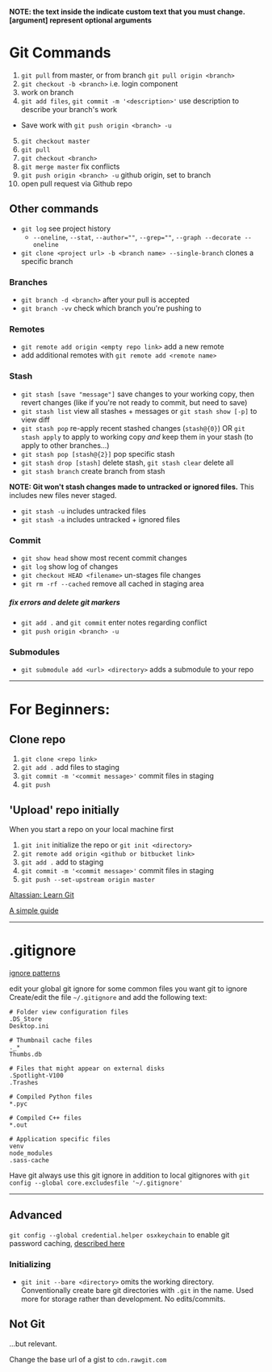 
**NOTE: the text inside the <brackets> indicate custom text that you must change. [argument] represent optional arguments**

# Git Commands

1. `git pull` from master, or from branch `git pull origin <branch>`
2. `git checkout -b <branch>` i.e. login component
3. work on branch
4. `git add files`, `git commit -m '<description>'` use description to describe your branch's work
  * Save work with `git push origin <branch> -u`
5. `git checkout master`
6. `git pull`
7. `git checkout <branch>`
8. `git merge master` fix conflicts
9. `git push origin <branch> -u` github origin, set to branch
10. open pull request via Github repo


## Other commands

- `git log` see project history
  - `--oneline`, `--stat`, `--author=""`, `--grep=""`, `--graph --decorate --oneline`
- `git clone <project url> -b <branch name> --single-branch` clones a specific branch

### Branches
- `git branch -d <branch>` after your pull is accepted
- `git branch -vv` check which branch you're pushing to

### Remotes
- `git remote add origin <empty repo link>` add a new remote
- add additional remotes with `git remote add <remote name>`

### Stash
- `git stash [save "message"]` save changes to your working copy, then revert changes (like if you're not ready to commit, but need to save)
- `git stash list` view all stashes + messages or `git stash show [-p]` to view diff
- `git stash pop` re-apply recent stashed changes (`stash@{0}`) OR `git stash apply` to apply to working copy _and_ keep them in your stash (to apply to other branches...)
- `git stash pop [stash@{2}]` pop specific stash
- `git stash drop [stash]` delete stash, `git stash clear` delete all
- `git stash branch` create branch from stash

**NOTE: Git won't stash changes made to untracked or ignored files.** This includes new files never staged.
- `git stash -u` includes untracked files
- `git stash -a` includes untracked + ignored files

### Commit
- `git show head` show most recent commit changes
- `git log` show log of changes
- `git checkout HEAD <filename>` un-stages file changes
- `git rm -rf --cached` remove all cached in staging area

##### fix errors and delete git markers
- `git add .` and `git commit` enter notes regarding conflict
- `git push origin <branch> -u`

### Submodules
- `git submodule add <url> <directory>` adds a submodule to your repo

---

# For Beginners:
## Clone repo
1. `git clone <repo link>`
2. `git add .` add files to staging
3. `git commit -m '<commit message>'` commit files in staging
4. `git push`

## 'Upload' repo initially
When you start a repo on your local machine first
1. `git init` initialize the repo or `git init <directory>`
2. `git remote add origin <github or bitbucket link>`
3. `git add .` add to staging
4. `git commit -m '<commit message>'` commit files in staging
5. `git push --set-upstream origin master`

[Altassian: Learn Git](https://www.atlassian.com/git/tutorials/setting-up-a-repository)

[A simple guide](http://rogerdudler.github.io/git-guide/)

---

# .gitignore
[ignore patterns](https://www.atlassian.com/git/tutorials/gitignore)

edit your global git ignore for some common files you want git to ignore
Create/edit the file `~/.gitignore` and add the following text:
```
# Folder view configuration files
.DS_Store
Desktop.ini

# Thumbnail cache files
._*
Thumbs.db

# Files that might appear on external disks
.Spotlight-V100
.Trashes

# Compiled Python files
*.pyc

# Compiled C++ files
*.out

# Application specific files
venv
node_modules
.sass-cache
```

Have git always use this git ignore in addition to local gitignores with `git config --global core.excludesfile '~/.gitignore'`

---

## Advanced
`git config --global credential.helper osxkeychain` to enable git password caching, [described here](https://help.github.com/articles/set-up-git/)


### Initializing
- `git init --bare <directory>` omits the working directory. Conventionally create bare git directories with `.git` in the name. Used more for storage rather than development. No edits/commits.

## Not Git
...but relevant.

Change the base url of a gist to `cdn.rawgit.com`

